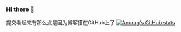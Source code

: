 ### Hi there 👋

<!--
**Shinya754/Shinya754** is a ✨ _special_ ✨ repository because its `README.md` (this file) appears on your GitHub profile.

Here are some ideas to get you started:

- 🔭 I’m currently working on ...
- 🌱 I’m currently learning ...
- 👯 I’m looking to collaborate on ...
- 🤔 I’m looking for help with ...
- 💬 Ask me about ...
- 📫 How to reach me: ...
- 😄 Pronouns: ...
- ⚡ Fun fact: ...
-->
提交看起来有那么点是因为博客搭在GitHub上了
[![Anurag's GitHub stats](https://github-readme-stats.vercel.app/api?username=Shinya754&show_icons=true&theme=gruvbox)](https://github.com/anuraghazra/github-readme-stats)
